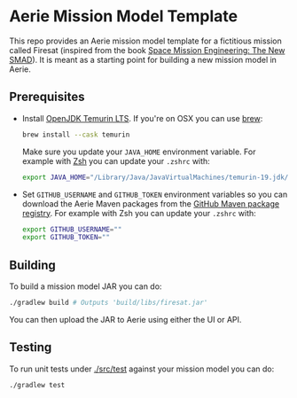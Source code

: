 # Aerie Mission Model Template

This repo provides an Aerie mission model template for a fictitious mission called Firesat (inspired from the book [Space Mission Engineering: The New SMAD](http://www.sme-smad.com/)). It is meant as a starting point for building a new mission model in Aerie.

## Prerequisites

- Install [OpenJDK Temurin LTS](https://adoptium.net/temurin/). If you're on OSX you can use [brew](https://brew.sh/):

  ```sh
  brew install --cask temurin
  ```

  Make sure you update your `JAVA_HOME` environment variable. For example with [Zsh](https://www.zsh.org/) you can update your `.zshrc` with:

  ```sh
  export JAVA_HOME="/Library/Java/JavaVirtualMachines/temurin-19.jdk/Contents/Home"
  ```

- Set `GITHUB_USERNAME` and `GITHUB_TOKEN` environment variables so you can download the Aerie Maven packages from the [GitHub Maven package registry](https://docs.github.com/en/packages/working-with-a-github-packages-registry/working-with-the-apache-maven-registry). For example with Zsh you can update your `.zshrc` with:

  ```sh
  export GITHUB_USERNAME=""
  export GITHUB_TOKEN=""
  ```

## Building

To build a mission model JAR you can do:

```sh
./gradlew build # Outputs 'build/libs/firesat.jar'
```

You can then upload the JAR to Aerie using either the UI or API.

## Testing

To run unit tests under [./src/test](./src/test) against your mission model you can do:

```sh
./gradlew test
```
